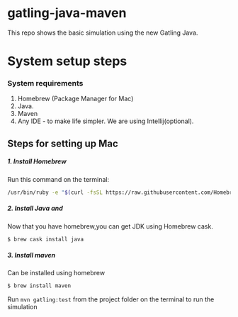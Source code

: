 # gatling-java-maven
This repo shows the basic simulation using the new Gatling Java.

# System setup steps
 
### System requirements
1. Homebrew (Package Manager for Mac)
2. Java.
3. Maven
4. Any IDE - to make life simpler. We are using Intellij(optional).

## Steps for setting up Mac
##### 1. Install Homebrew
Run this command on the terminal:
```sh
/usr/bin/ruby -e "$(curl -fsSL https://raw.githubusercontent.com/Homebrew/install/master/install)"
```

##### 2. Install Java and 
Now that you have homebrew,you can get JDK using Homebrew cask.


```sh
$ brew cask install java
```



##### 3. Install maven
Can be installed using homebrew

```sh
$ brew install maven
```



Run `mvn gatling:test` from the project folder on the terminal to run the simulation
